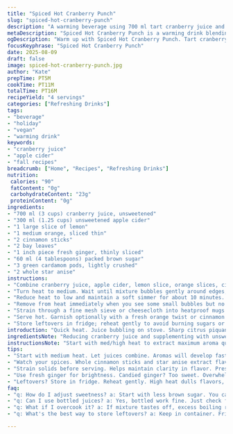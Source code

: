 ```yaml
---
title: "Spiced Hot Cranberry Punch"
slug: "spiced-hot-cranberry-punch"
description: "A warming beverage using 700 ml tart cranberry juice and 300 ml unsweetened apple cider. Infused with star anise, bay leaves, cinnamon sticks, and fresh orange peel. Brown sugar balances the tartness. Fresh ginger replaced candied for brightness. Clove swapped with cardamom pods adds unexpected depth. Heat gently to meld flavors. Strain off solids before serving. Serve piping hot. Great for chilly days or gatherings. Vegetal, vegan, no gluten, no dairy, nut free. Flavor changes slightly with fresh instead of candied ginger. Apple cider brings subtle sweetness and apple notes."
metaDescription: "Spiced Hot Cranberry Punch is a warming drink blending tart cranberry juice with apple cider and spices. Perfect for chilly gatherings."
ogDescription: "Warm up with Spiced Hot Cranberry Punch. Tart cranberry juice meets apple cider and spices for a cozy drink. Ideal for gatherings."
focusKeyphrase: "Spiced Hot Cranberry Punch"
date: 2025-08-09
draft: false
image: spiced-hot-cranberry-punch.jpg
author: "Kate"
prepTime: PT5M
cookTime: PT11M
totalTime: PT16M
recipeYield: "4 servings"
categories: ["Refreshing Drinks"]
tags:
- "beverage"
- "holiday"
- "vegan"
- "warming drink"
keywords:
- "cranberry juice"
- "apple cider"
- "fall recipes"
breadcrumb: ["Home", "Recipes", "Refreshing Drinks"]
nutrition: 
 calories: "90"
 fatContent: "0g"
 carbohydrateContent: "23g"
 proteinContent: "0g"
ingredients:
- "700 ml (3 cups) cranberry juice, unsweetened"
- "300 ml (1.25 cups) unsweetened apple cider"
- "1 large slice of lemon"
- "1 medium orange, sliced thin"
- "2 cinnamon sticks"
- "2 bay leaves"
- "1 inch piece fresh ginger, thinly sliced"
- "60 ml (4 tablespoons) packed brown sugar"
- "3 green cardamom pods, lightly crushed"
- "2 whole star anise"
instructions:
- "Combine cranberry juice, apple cider, lemon slice, orange slices, cinnamon sticks, bay leaves, sliced fresh ginger, brown sugar, cardamom pods, and star anise in a medium-sized pot or saucepan."
- "Turn heat to medium. Wait until mixture bubbles gently around edges, steam rising and scent filling the kitchen."
- "Reduce heat to low and maintain a soft simmer for about 10 minutes. Look for reduced sharpness in raw ginger and smooth mingling of spice aromas."
- "Remove from heat immediately when you see some small bubbles but no boiling over—prevents bitterness and sugar graininess."
- "Strain through a fine mesh sieve or cheesecloth into heatproof mugs. Press ginger lightly to extract flavor but not pulp."
- "Serve hot. Garnish optionally with a fresh orange twist or cinnamon stick. Don't over-sweeten; brown sugar can overpower quickly."
- "Store leftovers in fridge; reheat gently to avoid burning sugars or losing aromatics."
introduction: "Quick heat. Juice bubbling on stove. Sharp citrus piquancy kicks it alive. The whole house smells of cinnamon and anise—a spicy syrup thick with scent. Fresh ginger slices float, releasing a clean, zingy snap unlike candied sweetness that lulls you. Apple cider lends warmth, a mellow apple undertone cutting through cranberry’s tart edge. Brown sugar softens, caramel notes nestle in, never cloys. Look for slow rising bubbles, steam clouding the air but not rolling boil. That’s how you avoid burnt sugar or bitter snap from overcooking cardamom. Strain out solids for smooth sip or leave star anise whole—the hint of licorice floats in every mouthful. Ideal for cold nights. A spiced hug in a cup, no fluff, just function."
ingredientsNote: "Reducing cranberry juice and supplementing with unsweetened apple cider cuts acidity without dumping sugar. Fresh ginger—thin slices—adds brightness unlike candied, which can mute edginess and adds too much sweetness. Cardamom pods stand in for clove for a more complex, less astringent warmth. Bay leaves add subtle herbaceous undertones that deepen the flavor without overpowering. Brown sugar quantity is tuned down; overly sweet can mask cranberry’s natural sharpness. If unavailable, dark muscovado or light molasses can substitute but adjust quantity downward; those are more intense. Slice citrus thinly; thick wedges can impart bitter pith during long steeping. Keep cinnamon sticks whole for easy removal and controlled flavor extraction."
instructionsNote: "Start with med/high heat to extract maximum aroma quickly, then drop to low simmer to prevent bitter notes from ginger and cardamom turning harsh. Watch for visual signs: gentle bubbling, rising steam, scent thickening. Excessive boiling breaks down sugars awkwardly, developing off flavors. Strain promptly after simmer to halt infusion; spices become bitter if left in hot liquid too long. Press ginger gently post-strain to release last flavor bits but avoid pulp heaviness. Reheating requires low heat; high heat scorches sugars, dulling finishing taste. Cinnamon sticks and star anise can remain in cup if desired but remove bay leaves—they’re tough and fibrous. Control sweetness; always taste mid-cook to modulate added sugar according to taste and cranberry tartness."
tips:
- "Start with medium heat. Let juices combine. Aromas will develop fast. Look for gentle bubbles. Too much heat? You’ll scorch sugars."
- "Watch your spices. Whole cinnamon sticks and star anise extract flavor. Avoid dried herbs like bay leaves in long cooks. They turn bitter."
- "Strain solids before serving. Helps maintain clarity in flavor. Press ginger lightly post-strain. Extracts last bits of zing without pulp mess."
- "Use fresh ginger for brightness. Candied ginger? Too sweet. Overwhelms tart cranberry. Fresh gives clean, subtle kick. Adjust according to taste."
- "Leftovers? Store in fridge. Reheat gently. High heat dulls flavors, burns sugars. Low and slow is key. Avoid burnt notes while warming."
faq:
- "q: How do I adjust sweetness? a: Start with less brown sugar. You can add more after cooking. Taste often. Balance tartness."
- "q: Can I use bottled juices? a: Yes, bottled work fine. Just check for added sugars. Prefer unsweetened. It controls the punch's balance."
- "q: What if I overcook it? a: If mixture tastes off, excess boiling ruins flavors. Reheat slowly, mix with fresh juice or cider to revive."
- "q: What's the best way to store leftovers? a: Keep in container. Fridge up to 3 days. Reheat carefully on low. Avoid burnt sugar aromas."

---
```

